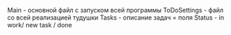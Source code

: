 
Main - основной файл с запуском всей программы
ToDoSettings - файл со всей реализацией тудушки
Tasks - описание задач = поля
Status - in work/ new task / done